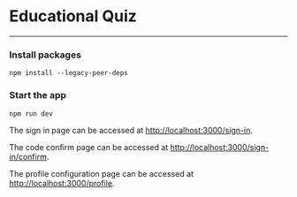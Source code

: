 # Educational Quiz

---

### Install packages

```shell
npm install --legacy-peer-deps
```

### Start the app

```shell
npm run dev
```

The sign in page can be accessed at [http://localhost:3000/sign-in](http://localhost:3000/sign-in).

The code confirm page can be accessed at [http://localhost:3000/sign-in/confirm](http://localhost:3000/sign-in/confirm).

The profile configuration page can be accessed at [http://localhost:3000/profile](http://localhost:3000/profile).
